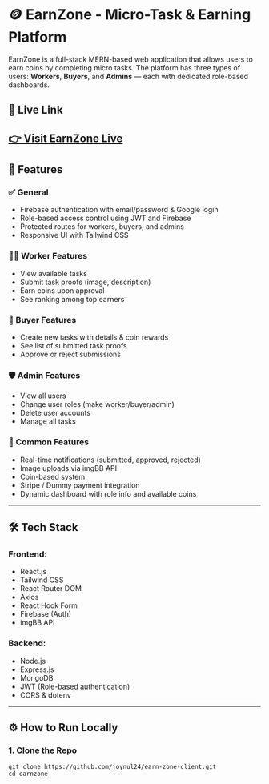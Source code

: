 # 🪙 EarnZone - Micro-Task & Earning Platform

EarnZone is a full-stack MERN-based web application that allows users to earn coins by completing micro tasks. The platform has three types of users: **Workers**, **Buyers**, and **Admins** — each with dedicated role-based dashboards.

## 🚀 Live Link

[👉 Visit EarnZone Live](https://earn-zone-client.firebaseapp.com/)
---

## 📌 Features

### ✅ General
- Firebase authentication with email/password & Google login
- Role-based access control using JWT and Firebase
- Protected routes for workers, buyers, and admins
- Responsive UI with Tailwind CSS

### 👨‍💼 Worker Features
- View available tasks
- Submit task proofs (image, description)
- Earn coins upon approval
- See ranking among top earners

### 💼 Buyer Features
- Create new tasks with details & coin rewards
- See list of submitted task proofs
- Approve or reject submissions

### 🛡️ Admin Features
- View all users
- Change user roles (make worker/buyer/admin)
- Delete user accounts
- Manage all tasks

### 🧩 Common Features
- Real-time notifications (submitted, approved, rejected)
- Image uploads via imgBB API
- Coin-based system
- Stripe / Dummy payment integration
- Dynamic dashboard with role info and available coins

---

## 🛠️ Tech Stack

### Frontend:
- React.js
- Tailwind CSS
- React Router DOM
- Axios
- React Hook Form
- Firebase (Auth)
- imgBB API

### Backend:
- Node.js
- Express.js
- MongoDB
- JWT (Role-based authentication)
- CORS & dotenv

---

## ⚙️ How to Run Locally

### 1. Clone the Repo
```npm 
git clone https://github.com/joynul24/earn-zone-client.git
cd earnzone
